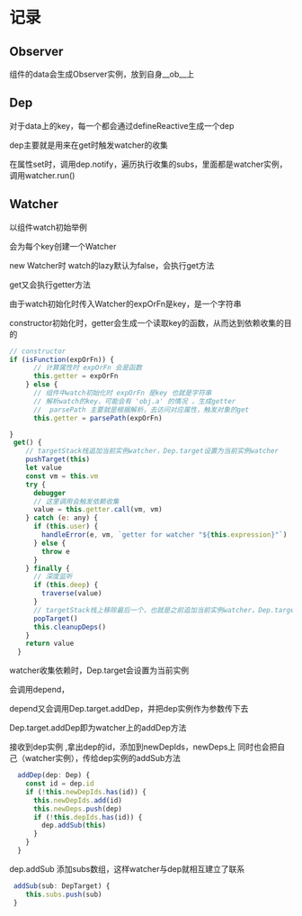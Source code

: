 # 记录

## Observer

组件的data会生成Observer实例，放到自身__ob__上

## Dep

对于data上的key，每一个都会通过defineReactive生成一个dep

dep主要就是用来在get时触发watcher的收集

在属性set时，调用dep.notify，遍历执行收集的subs，里面都是watcher实例，调用watcher.run()

## Watcher

以组件watch初始举例

会为每个key创建一个Watcher

new Watcher时 watch的lazy默认为false，会执行get方法

get又会执行getter方法

由于watch初始化时传入Watcher的expOrFn是key，是一个字符串

constructor初始化时，getter会生成一个读取key的函数，从而达到依赖收集的目的

```javascript
// constructor
if (isFunction(expOrFn)) {
      // 计算属性时 expOrFn 会是函数
      this.getter = expOrFn
    } else {
      // 组件中watch初始化时 expOrFn 是key 也就是字符串
      // 解析watch的key，可能会有 'obj.a' 的情况 ，生成getter
      //  parsePath 主要就是根据解析，去访问对应属性，触发对象的get
      this.getter = parsePath(expOrFn)

}
 get() {
    // targetStack栈追加当前实例watcher，Dep.target设置为当前实例watcher
    pushTarget(this)
    let value
    const vm = this.vm
    try {
      debugger
      // 这里调用会触发依赖收集
      value = this.getter.call(vm, vm)
    } catch (e: any) {
      if (this.user) {
        handleError(e, vm, `getter for watcher "${this.expression}"`)
      } else {
        throw e
      }
    } finally {
      // 深度监听
      if (this.deep) {
        traverse(value)
      }
      // targetStack栈上移除最后一个，也就是之前追加当前实例watcher，Dep.target设置为targetStack栈的最后一个
      popTarget()
      this.cleanupDeps()
    }
    return value
  }
```

watcher收集依赖时，Dep.target会设置为当前实例

会调用depend，

depend又会调用Dep.target.addDep，并把dep实例作为参数传下去

Dep.target.addDep即为watcher上的addDep方法

接收到dep实例 ,拿出dep的id，添加到newDepIds，newDeps上
同时也会把自己（watcher实例），传给dep实例的addSub方法

```javascript
  addDep(dep: Dep) {
    const id = dep.id
    if (!this.newDepIds.has(id)) {
      this.newDepIds.add(id)
      this.newDeps.push(dep)
      if (!this.depIds.has(id)) {
        dep.addSub(this)
      }
    }
  }
```

dep.addSub
添加subs数组，这样watcher与dep就相互建立了联系

```javascript
 addSub(sub: DepTarget) {
    this.subs.push(sub)
 }
```

